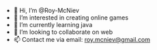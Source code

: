- 👋 Hi, I’m @Roy-McNiev
- 👀 I’m interested in creating online games
- 🌱 I’m currently learning java
- 💞️ I’m looking to collaborate on web
- 📫 Contact me via email: roy.mcniev@gmail.com

<!---
Roy-McNiev/Roy-McNiev is a ✨ special ✨ repository because its `README.md` (this file) appears on your GitHub profile.
You can click the Preview link to take a look at your changes.
--->
